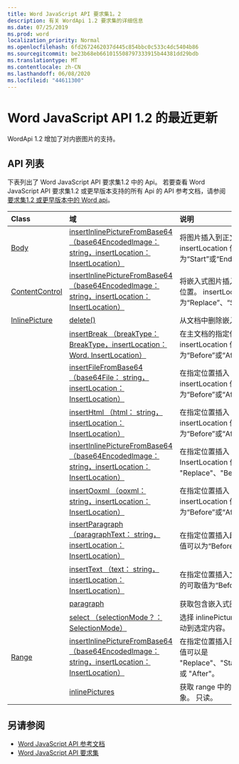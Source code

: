 ```yaml
---
title: Word JavaScript API 要求集1。2
description: 有关 WordApi 1.2 要求集的详细信息
ms.date: 07/25/2019
ms.prod: word
localization_priority: Normal
ms.openlocfilehash: 6fd2672462037d445c854bbc0c533c4dc5404b86
ms.sourcegitcommit: be23b68eb661015508797333915b44381dd29bdb
ms.translationtype: MT
ms.contentlocale: zh-CN
ms.lasthandoff: 06/08/2020
ms.locfileid: "44611300"
---
```

# <a name="whats-new-in-word-javascript-api-12"></a>Word JavaScript API 1.2 的最近更新

WordApi 1.2 增加了对内嵌图片的支持。

## <a name="api-list"></a>API 列表

下表列出了 Word JavaScript API 要求集1.2 中的 Api。 若要查看 Word JavaScript API 要求集1.2 或更早版本支持的所有 Api 的 API 参考文档，请参阅[要求集1.2 或更早版本中的 Word api](/javascript/api/word?view=word-js-1.2)。

| Class | 域 | 说明 |
|:---|:---|:---|
|[Body](/javascript/api/word/word.body)|[insertInlinePictureFromBase64 （base64EncodedImage： string，insertLocation： InsertLocation）](/javascript/api/word/word.body#insertinlinepicturefrombase64-base64encodedimage--insertlocation-)|将图片插入到正文中的指定位置。 insertLocation 值可以为“Start”或“End”。|
|[ContentControl](/javascript/api/word/word.contentcontrol)|[insertInlinePictureFromBase64 （base64EncodedImage： string，insertLocation： InsertLocation）](/javascript/api/word/word.contentcontrol#insertinlinepicturefrombase64-base64encodedimage--insertlocation-)|将嵌入式图片插入到内容控件中的指定位置。 insertLocation 值可以为“Replace”、“Start”或“End”。|
|[InlinePicture](/javascript/api/word/word.inlinepicture)|[delete()](/javascript/api/word/word.inlinepicture#delete--)|从文档中删除嵌入式图片。|
||[insertBreak （breakType： BreakType，insertLocation： Word. InsertLocation）](/javascript/api/word/word.inlinepicture#insertbreak-breaktype--insertlocation-)|在主文档的指定位置插入分隔符。 insertLocation 值可以为“Before”或“After”。|
||[insertFileFromBase64 （base64File： string，insertLocation： InsertLocation）](/javascript/api/word/word.inlinepicture#insertfilefrombase64-base64file--insertlocation-)|在指定位置插入 document。 insertLocation 值可以为“Before”或“After”。|
||[insertHtml （html： string，insertLocation： InsertLocation）](/javascript/api/word/word.inlinepicture#inserthtml-html--insertlocation-)|在指定位置插入 HTML。 insertLocation 值可以为“Before”或“After”。|
||[insertInlinePictureFromBase64 （base64EncodedImage： string，insertLocation： InsertLocation）](/javascript/api/word/word.inlinepicture#insertinlinepicturefrombase64-base64encodedimage--insertlocation-)|在指定位置插入 inlinePicture。 InsertLocation 值可以是 "Replace"、"Before" 或 "After"。|
||[insertOoxml （ooxml： string，insertLocation： InsertLocation）](/javascript/api/word/word.inlinepicture#insertooxml-ooxml--insertlocation-)|在指定位置插入 OOXML。  insertLocation 值可以为“Before”或“After”。|
||[insertParagraph （paragraphText： string，insertLocation： InsertLocation）](/javascript/api/word/word.inlinepicture#insertparagraph-paragraphtext--insertlocation-)|在指定位置插入段落。 insertLocation 值可以为“Before”或“After”。|
||[insertText （text： string，insertLocation： InsertLocation）](/javascript/api/word/word.inlinepicture#inserttext-text--insertlocation-)|在指定位置插入文本。 insertLocation 的可取值为“Before”或“After”。|
||[paragraph](/javascript/api/word/word.inlinepicture#paragraph)|获取包含嵌入式图像的父段落。 只读。|
||[select （selectionMode？： SelectionMode）](/javascript/api/word/word.inlinepicture#select-selectionmode-)|选择 inlinePicture。 这会导致 Word 滚动到选定内容。|
|[Range](/javascript/api/word/word.range)|[insertInlinePictureFromBase64 （base64EncodedImage： string，insertLocation： InsertLocation）](/javascript/api/word/word.range#insertinlinepicturefrombase64-base64encodedimage--insertlocation-)|在指定位置插入图片。 InsertLocation 值可以是 "Replace"、"Start"、"End"、"Before" 或 "After"。|
||[inlinePictures](/javascript/api/word/word.range#inlinepictures)|获取 range 中的一组 inlinePicture 对象。 只读。|

## <a name="see-also"></a>另请参阅

- [Word JavaScript API 参考文档](/javascript/api/word)
- [Word JavaScript API 要求集](word-api-requirement-sets.md)

